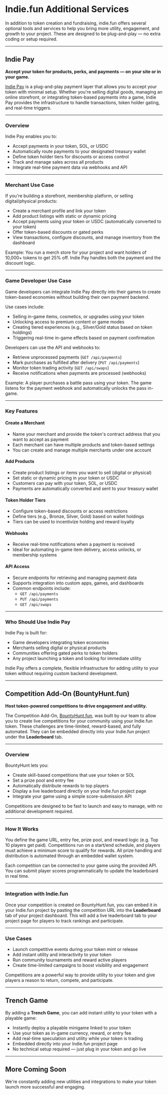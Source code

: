 # Indie.fun Additional Services

In addition to token creation and fundraising, indie.fun offers several optional tools and services to help you bring more utility, engagement, and growth to your project. These are designed to be plug-and-play — no extra coding or setup required.

---

## Indie Pay

**Accept your token for products, perks, and payments — on your site or in your game.**

[Indie Pay](https://pay.indie.fun) is a plug-and-play payment layer that allows you to accept your token with minimal setup. Whether you're selling digital goods, managing an online storefront, or integrating token-based payments into a game, Indie Pay provides the infrastructure to handle transactions, token holder gating, and real-time triggers.

---

### Overview

Indie Pay enables you to:

- Accept payments in your token, SOL, or USDC
- Automatically route payments to your designated treasury wallet
- Define token holder tiers for discounts or access control
- Track and manage sales across all products
- Integrate real-time payment data via webhooks and API

---

### Merchant Use Case

If you're building a storefront, membership platform, or selling digital/physical products:

- Create a merchant profile and link your token
- Add product listings with static or dynamic pricing
- Accept payments using your token or USDC (automatically converted to your token)
- Offer token-based discounts or gated perks
- View transactions, configure discounts, and manage inventory from the dashboard

Example: You run a merch store for your project and want holders of 10,000+ tokens to get 25% off. Indie Pay handles both the payment and the discount logic.

---

### Game Developer Use Case

Game developers can integrate Indie Pay directly into their games to create token-based economies without building their own payment backend.

Use cases include:

- Selling in-game items, cosmetics, or upgrades using your token
- Unlocking access to premium content or game modes
- Creating tiered experiences (e.g., Silver/Gold status based on token holdings)
- Triggering real-time in-game effects based on payment confirmation

Developers can use the API and webhooks to:

- Retrieve unprocessed payments (`GET /api/payments`)
- Mark purchases as fulfilled after delivery (`PUT /api/payments`)
- Monitor token trading activity (`GET /api/swaps`)
- Receive notifications when payments are processed (webhooks)

Example: A player purchases a battle pass using your token. The game listens for the payment webhook and automatically unlocks the pass in-game.

---

### Key Features

#### Create a Merchant

- Name your merchant and provide the token's contract address that you want to accept as payment
- Each merchant can have multiple products and token-based settings
- You can create and manage multiple merchants under one account

#### Add Products

- Create product listings or items you want to sell (digital or physical)
- Set static or dynamic pricing in your token or USDC
- Customers can pay with your token, SOL, or USDC
- Payments are automatically converted and sent to your treasury wallet

#### Token Holder Tiers

- Configure token-based discounts or access restrictions
- Define tiers (e.g., Bronze, Silver, Gold) based on wallet holdings
- Tiers can be used to incentivize holding and reward loyalty

#### Webhooks

- Receive real-time notifications when a payment is received
- Ideal for automating in-game item delivery, access unlocks, or membership systems

#### API Access

- Secure endpoints for retrieving and managing payment data
- Supports integration into custom apps, games, and dashboards
- Common endpoints include:
  - `GET /api/payments`
  - `PUT /api/payments`
  - `GET /api/swaps`

---

### Who Should Use Indie Pay

Indie Pay is built for:

- Game developers integrating token economies
- Merchants selling digital or physical products
- Communities offering gated perks to token holders
- Any project launching a token and looking for immediate utility

Indie Pay offers a complete, flexible infrastructure for adding utility to your token without requiring custom backend development.

---

## Competition Add-On (BountyHunt.fun)

**Host token-powered competitions to drive engagement and utility.**

The Competition Add-On, [BountyHunt.fun](https://bountyhunt.fun), was built by our team to allow you to create live competitions for your community using your Indie.fun token. These challenges are time-limited, reward-based, and fully automated. They can be embedded directly into your Indie.fun project under the **Leaderboard** tab.

---

### Overview

BountyHunt lets you:

- Create skill-based competitions that use your token or SOL
- Set a prize pool and entry fee
- Automatically distribute rewards to top players
- Display a live leaderboard directly on your Indie.fun project page
- Integrate your game using a simple score-submission API

Competitions are designed to be fast to launch and easy to manage, with no additional development required.

---

### How It Works

You define the game URL, entry fee, prize pool, and reward logic (e.g. Top 10 players get paid). Competitions run on a start/end schedule, and players must achieve a minimum score to qualify for rewards. All prize handling and distribution is automated through an embedded wallet system.

Each competition can be connected to your game using the provided API. You can submit player scores programmatically to update the leaderboard in real time.

---

### Integration with Indie.fun

Once your competition is created on BountyHunt.fun, you can embed it in your Indie.fun project by pasting the competition URL into the **Leaderboard** tab of your project dashboard. This will add a live leaderboard tab to your project page for players to track rankings and participate.

---

### Use Cases

- Launch competitive events during your token mint or release
- Add instant utility and interactivity to your token
- Run community tournaments and reward active players
- Create time-limited campaigns to boost visibility and engagement

Competitions are a powerful way to provide utility to your token and give players a reason to return, compete, and participate.

---

## Trench Game

By adding a **Trench Game**, you can add instant utility to your token with a playable game:

- Instantly deploy a playable minigame linked to your token
- Use your token as in-game currency, reward, or entry fee
- Add real-time speculation and utility while your token is trading
- Embedded directly into your Indie.fun project page
- No technical setup required — just plug in your token and go live

---

## More Coming Soon

We're constantly adding new utilities and integrations to make your token launch more successful and engaging.
